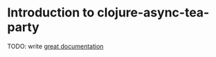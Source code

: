 # Introduction to clojure-async-tea-party

TODO: write [great documentation](http://jacobian.org/writing/what-to-write/)
